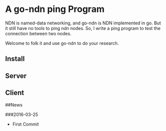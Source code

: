 # A go-ndn ping Program

NDN is named-data networking, and go-ndn is NDN implemented in go. But it still have no tools to ping ndn nodes. So, I write a ping program to test
the connection between two nodes.

Welcome to folk it and use go-ndn to do your research.

## Install

## Server

## Client

##News

###2016-03-25
- First Commit
